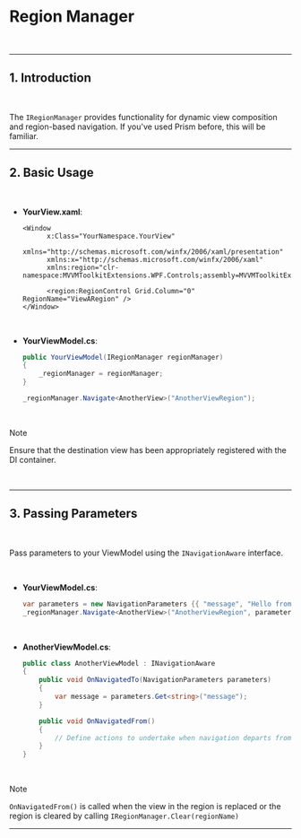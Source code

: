# Region Manager

&nbsp;

---

## 1. Introduction
&nbsp;

The `IRegionManager` provides functionality for dynamic view composition and region-based navigation.
If you've used Prism before, this will be familiar.
&nbsp;

---

## 2. Basic Usage

&nbsp;

- **YourView.xaml**:

  ```xaml
  <Window
        x:Class="YourNamespace.YourView"
        xmlns="http://schemas.microsoft.com/winfx/2006/xaml/presentation"
        xmlns:x="http://schemas.microsoft.com/winfx/2006/xaml"
        xmlns:region="clr-namespace:MVVMToolkitExtensions.WPF.Controls;assembly=MVVMToolkitExtensions.WPF">
          
        <region:RegionControl Grid.Column="0" RegionName="ViewARegion" />
  </Window>
  ```
  &nbsp;

- **YourViewModel.cs**:

  ```csharp
  public YourViewModel(IRegionManager regionManager)
  {
      _regionManager = regionManager;
  }
  ```

  ```csharp
  _regionManager.Navigate<AnotherView>("AnotherViewRegion");
  ```
&nbsp;

> [!NOTE]
> Ensure that the destination view has been appropriately registered with the DI container.

&nbsp;

---

## 3. Passing Parameters

&nbsp;

Pass parameters to your ViewModel using the `INavigationAware` interface.

&nbsp;

- **YourViewModel.cs**:

  ```csharp
  var parameters = new NavigationParameters {{ "message", "Hello from the MainPage!" }};
  _regionManager.Navigate<AnotherView>("AnotherViewRegion", parameters);
  ```

&nbsp;

- **AnotherViewModel.cs**:

  ```csharp
  public class AnotherViewModel : INavigationAware
  {
      public void OnNavigatedTo(NavigationParameters parameters)
      {
          var message = parameters.Get<string>("message");
      }

      public void OnNavigatedFrom()
      {
          // Define actions to undertake when navigation departs from this view
      }
  }
  ```

&nbsp;

> [!NOTE]
> `OnNavigatedFrom()` is called when the view in the region is replaced
> or the region is cleared by calling `IRegionManager.Clear(regionName)`

---